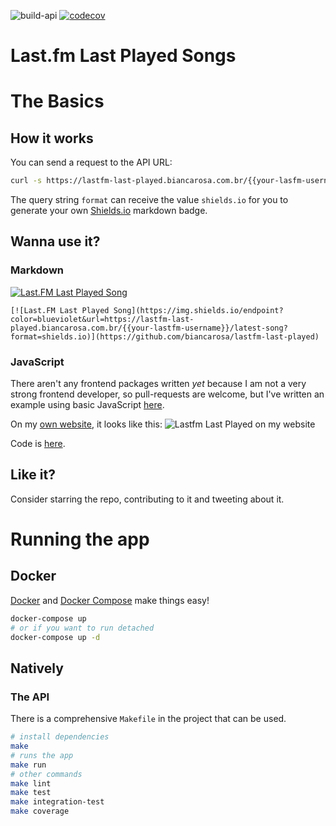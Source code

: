 ![build-api](https://github.com/biancarosa/lastfm-last-played/workflows/build-api/badge.svg)
[![codecov](https://codecov.io/gh/biancarosa/lastfm-last-played/branch/main/graph/badge.svg?token=SITY0HAB3T)](https://codecov.io/gh/biancarosa/lastfm-last-played)
# Last.fm Last Played Songs

# The Basics

## How it works

You can send a request to the API URL:

```bash
curl -s https://lastfm-last-played.biancarosa.com.br/{{your-lasfm-username}}/latest-song | jq
```

The query string `format` can receive the value `shields.io` for you to generate your own [Shields.io](https://shields.io/endpoint) markdown badge.

## Wanna use it?

### Markdown

[![Last.FM Last Played Song](https://img.shields.io/endpoint?color=blueviolet&url=https://lastfm-last-played.biancarosa.com.br/biancarosa/latest-song?format=shields.io)](https://github.com/biancarosa/lastfm-last-played)

```[![Last.FM Last Played Song](https://img.shields.io/endpoint?color=blueviolet&url=https://lastfm-last-played.biancarosa.com.br/{{your-lastfm-username}}/latest-song?format=shields.io)](https://github.com/biancarosa/lastfm-last-played)```

### JavaScript

There aren't any frontend packages written *yet* because I am not a very strong frontend developer, so pull-requests are welcome, but I've written an example using basic JavaScript [here](https://github.com/biancarosa/lastfm-last-played/blob/master/examples/index.html).

On my [own website](https://biancarosa.com.br/), it looks like this:
![Lastfm Last Played on my website](images/lastfm-last-played.png)

Code is [here](https://github.com/biancarosa/blog/blob/master/layouts/partials/extended_header.html).

## Like it?

Consider starring the repo, contributing to it and tweeting about it.

# Running the app

## Docker

[Docker](https://www.docker.com/) and [Docker Compose](https://www.docker.com/) make things easy!

```sh
docker-compose up
# or if you want to run detached
docker-compose up -d
```

## Natively

### The API

There is a comprehensive `Makefile` in the project that can be used.

```sh
# install dependencies
make
# runs the app
make run
# other commands
make lint
make test
make integration-test
make coverage
```
